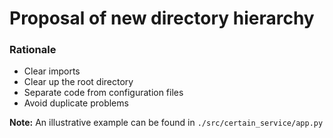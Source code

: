 # Proposal of new directory hierarchy

### Rationale
* Clear imports
* Clear up the root directory
* Separate code from configuration files
* Avoid duplicate problems

**Note:** An illustrative example can be found in `./src/certain_service/app.py`
